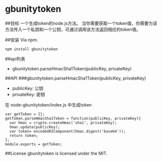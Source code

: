 # gbunitytoken



##目标
一个生成token的node.js方法。
当你需要获取一个token值，你需要为该方法传入一个私钥和一个公钥，可通过调用该方法返回相应的token值。



##安装
Via npm.
```
npm install gbunitytoken
```



##api列表
* gbunitytoken.parseHmacSha1Token(publicKey, privateKey)



##API
###gbunitytoken.parseHmacSha1Token(publicKey, privateKey)
* publicKey: 公钥
* privateKey: 密钥

在 node-gbunitytoken/index.js 中生成token
```
var getToken = {};
getToken.parseHmacSha1Token = function(publicKey, privateKey){
  var hmac = crypto.createHmac('sha1', privateKey);
  hmac.update(publicKey);
  var token= encodeURIComponent(hmac.digest('base64'));
  return token;
};
module.exports = getToken;
```



##License
gbunitytoken  is licensed under the MIT.
